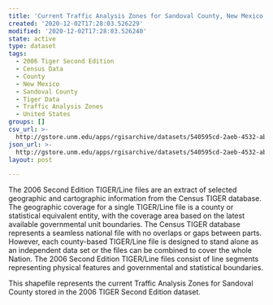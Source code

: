 ```yaml
---
title: 'Current Traffic Analysis Zones for Sandoval County, New Mexico, 2006se TIGER'
created: '2020-12-02T17:28:03.526229'
modified: '2020-12-02T17:28:03.526240'
state: active
type: dataset
tags:
  - 2006 Tiger Second Edition
  - Census Data
  - County
  - New Mexico
  - Sandoval County
  - Tiger Data
  - Traffic Analysis Zones
  - United States
groups: []
csv_url: >-
  http://gstore.unm.edu/apps/rgisarchive/datasets/540595cd-2aeb-4532-abfb-09cf4b69a3aa/tgr2006se_sand_taz.derived.csv
json_url: >-
  http://gstore.unm.edu/apps/rgisarchive/datasets/540595cd-2aeb-4532-abfb-09cf4b69a3aa/tgr2006se_sand_taz.derived.json
layout: post

---
```

The 2006 Second Edition TIGER/Line files are an extract of selected geographic and cartographic information from the Census TIGER database.  The geographic coverage for a single TIGER/Line file is a county or statistical equivalent entity, with the coverage area based on the latest available governmental unit boundaries. The Census TIGER database represents a seamless national file with no overlaps or gaps between parts.  However, each county-based TIGER/Line file is designed to stand alone as an independent data set or the files can be combined to cover the whole Nation.  The 2006 Second Edition  TIGER/Line files consist of line segments representing physical features and governmental and statistical boundaries.  

This shapefile represents the current Traffic Analysis Zones for Sandoval County stored in the 2006 TIGER Second Edition dataset.
